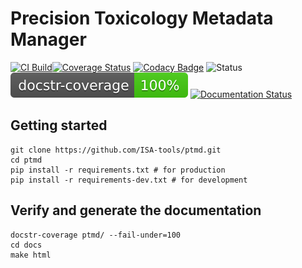 # Precision Toxicology Metadata Manager
[![CI Build](https://github.com/precisiontox/PTMDM/actions/workflows/build.yml/badge.svg)](https://github.com/precisiontox/PTMDM/actions/workflows/build.yml)[![Coverage Status](https://coveralls.io/repos/github/precisiontox/PTMDM/badge.svg?branch=terazus-badges)](https://coveralls.io/github/precisiontox/PTMDM?branch=terazus-badges)
[![Codacy Badge](https://app.codacy.com/project/badge/Grade/341709b9be4141158f01b2930e6a8b97)](https://www.codacy.com/gh/ISA-tools/PTMD/dashboard?utm_source=github.com&amp;utm_medium=referral&amp;utm_content=ISA-tools/PTMD&amp;utm_campaign=Badge_Grade)
![Status](https://camo.githubusercontent.com/d101bf45a713753a714d0cd41b86cd92fbcda60c63f32f48c611e63b5df2e656/68747470733a2f2f696d672e736869656c64732e696f2f62616467652f7374617475732d616c7068612d6f72616e6765)
![Documentation Coverage](./docs_badge.svg)
[![Documentation Status](https://readthedocs.org/projects/pretox-metadata-manager/badge/?version=latest)](https://pretox-metadata-manager.readthedocs.io/en/latest/?badge=latest)

## Getting started
```shell
git clone https://github.com/ISA-tools/ptmd.git
cd ptmd
pip install -r requirements.txt # for production
pip install -r requirements-dev.txt # for development
```

## Verify and generate the documentation
```shell
docstr-coverage ptmd/ --fail-under=100
cd docs
make html
```
